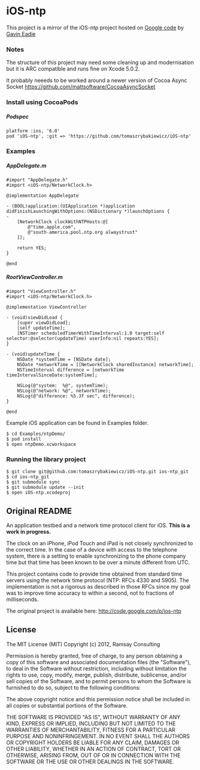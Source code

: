 # iOS-ntp

This project is a mirror of the iOS-ntp project hosted on [Google code](http://code.google.com/p/ios-ntp/) by [Gavin Eadie](gavineadie@gmail)

### Notes

The structure of this project may need some cleaning up and modernisation but it is ARC compatible and runs fine on Xcode 5.0.2.

It probably neeeds to be worked around a newer version of Cocoa Async Socket https://github.com/mattsoftware/CocoaAsyncSocket


### Install using CocoaPods

##### Podspec
```
platform :ios, '6.0'
pod 'iOS-ntp', :git => 'https://github.com/tomaszrybakiewicz/iOS-ntp'
```

### Examples


##### AppDelegate.m

	#import "AppDelegate.h"
	#import <iOS-ntp/NetworkClock.h>
	
	@implementation AppDelegate
	
	- (BOOL)application:(UIApplication *)application didFinishLaunchingWithOptions:(NSDictionary *)launchOptions {
	-
	    [NetworkClock clockWithNTPHosts:@[
	        @"time.apple.com",
	        @"south-america.pool.ntp.org alwaystrust"
	    ]];
	    
	    return YES;
	}
	
	@end

##### RootViewController.m

	#import "ViewController.h"
	#import <iOS-ntp/NetworkClock.h>
	
	@implementation ViewController
	
	- (void)viewDidLoad {
	    [super viewDidLoad];
	    [self updateTime];
	    [NSTimer scheduledTimerWithTimeInterval:1.0 target:self selector:@selector(updateTime) userInfo:nil repeats:YES];
	}
	
	- (void)updateTime {
	    NSDate *systemTime = [NSDate date];
	    NSDate *networkTime = [[NetworkClock sharedInstance] networkTime];
	    NSTimeInterval difference = [networkTime timeIntervalSinceDate:systemTime];
	    
	    NSLog(@"system:  %@", systemTime);
		NSLog(@"network: %@", networkTime);
		NSLog(@"difference: %5.3f sec", difference);
	}
	
	@end


Example iOS application can be found in Examples folder.

```
$ cd Examples/ntpDemo/
$ pod install
$ open ntpDemo.xcworkspace
```

### Running the library project

```
$ git clone git@github.com:tomaszrybakiewicz/iOS-ntp.git ios-ntp_git
$ cd ios-ntp_git
$ git submodule sync
$ git submodule update --init
$ open iOS-ntp.xcodeproj
```

## Original README

An application testbed and a network time protocol client for iOS. **This is a work in progress.**

The clock on an iPhone, iPod Touch and iPad is not closely synchronized to the correct time. In the case of a device with access to the telephone system, there is a setting to enable synchronizing to the phone company time but that time has been known to be over a minute different from UTC.

This project contains code to provide time obtained from standard time servers using the network time protocol (NTP: RFCs 4330 and 5905). The implementation is not a rigorous as described in those RFCs since my goal was to improve time accuracy to within a second, not to fractions of milliseconds.

The original project is available here: http://code.google.com/p/ios-ntp

## License

The MIT License (MIT)
Copyright (c) 2012, Ramsay Consulting

Permission is hereby granted, free of charge, to any person obtaining a copy of this software and associated documentation files (the "Software"), to deal in the Software without restriction, including without limitation the rights to use, copy, modify, merge, publish, distribute, sublicense, and/or sell copies of the Software, and to permit persons to whom the Software is furnished to do so, subject to the following conditions:

The above copyright notice and this permission notice shall be included in all copies or substantial portions of the Software.

THE SOFTWARE IS PROVIDED "AS IS", WITHOUT WARRANTY OF ANY KIND, EXPRESS OR IMPLIED, INCLUDING BUT NOT LIMITED TO THE WARRANTIES OF MERCHANTABILITY, FITNESS FOR A PARTICULAR PURPOSE AND NONINFRINGEMENT. IN NO EVENT SHALL THE AUTHORS OR COPYRIGHT HOLDERS BE LIABLE FOR ANY CLAIM, DAMAGES OR OTHER LIABILITY, WHETHER IN AN ACTION OF CONTRACT, TORT OR OTHERWISE, ARISING FROM, OUT OF OR IN CONNECTION WITH THE SOFTWARE OR THE USE OR OTHER DEALINGS IN THE SOFTWARE.
